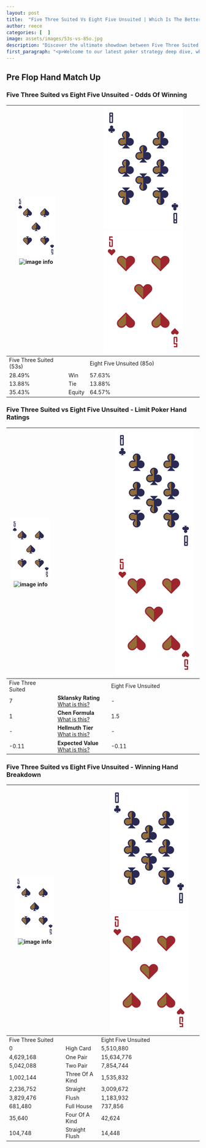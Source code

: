 ```yaml
---
layout: post
title:  "Five Three Suited Vs Eight Five Unsuited | Which Is The Better Hand In Poker? A Complete Guide"
author: reece
categories: [  ]
image: assets/images/53s-vs-85o.jpg
description: "Discover the ultimate showdown between Five Three Suited and Eight Five Unsuited in poker! Uncover the odds, strategies, and scenarios where one hand triumphs over the other. Get ready to up your poker game with this thrilling analysis."
first_paragraph: "<p>Welcome to our latest poker strategy deep dive, where we're pitting two distinct hands against each other in a high-stakes showdown: Five Three Suited vs Eight Five Unsuited.</p><p>In the dynamic world of poker, every decision counts, and knowing which hand holds the upper hand is key to your success at the table.</p><p>In this article, we'll dissect these two hands, explore the scenarios where one dominates the other, and equip you with the knowledge to make strategic choices that can tip the odds in your favor.</p><p>Get ready to unravel the intriguing dynamics of these poker hands and elevate your game to new heights.</p>"
---
```




[comment]: # (sp0)

## Pre Flop Hand Match Up

<div class="table hand-ratings" markdown="1"> 



### Five Three Suited vs Eight Five Unsuited - Odds Of Winning


    
| ![image info](assets/images/hand1/5.png) ![image info](assets/images/hand1/3s.png) |  | ![image info](assets/images/hand2/8.png) ![image info](assets/images/hand2/5o.png) |
| -------- | -------- | -------- |
| Five Three Suited (53s) |  | Eight Five Unsuited (85o) |
| 28.49% | Win | 57.63% |
| 13.88% | Tie | 13.88% |
| 35.43% | Equity | 64.57% |




[comment]: # (sp1)



### Five Three Suited vs Eight Five Unsuited - Limit Poker Hand Ratings


    
| ![image info](assets/images/hand1/5.png) ![image info](assets/images/hand1/3s.png) |  | ![image info](assets/images/hand2/8.png) ![image info](assets/images/hand2/5o.png) |
| -------- | -------- | -------- |
| Five Three Suited |  | Eight Five Unsuited |
| 7 | **Sklansky Rating** [What is this?](/sklansky-rating-explained) | - |
| 1 | **Chen Formula** [What is this?](/chen-formula-explained) | 1.5 |
| - | **Hellmuth Tier** [What is this?](/Hellmuth-tier-explained) | - |
| -0.11 | **Expected Value** [What is this?](/expected-value-explained) | -0.11 |




[comment]: # (sp2)



### Five Three Suited vs Eight Five Unsuited - Winning Hand Breakdown


    
| ![image info](assets/images/hand1/5.png) ![image info](assets/images/hand1/3s.png) |  | ![image info](assets/images/hand2/8.png) ![image info](assets/images/hand2/5o.png) |
| -------- | -------- | -------- |
| Five Three Suited |  | Eight Five Unsuited |
| 0 | High Card | 5,510,880 |
| 4,629,168 | One Pair | 15,634,776 |
| 5,042,088 | Two Pair | 7,854,744 |
| 1,002,144 | Three Of A Kind | 1,535,832 |
| 2,236,752 | Straight | 3,009,672 |
| 3,829,476 | Flush | 1,183,932 |
| 681,480 | Full House | 737,856 |
| 35,640 | Four Of A Kind | 42,624 |
| 104,748 | Straight Flush | 14,448 |




[comment]: # (sp3)



</div>

[comment]: # (sp4)



[comment]: # (sp5)

